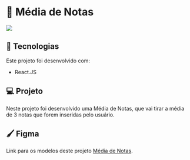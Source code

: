 # 📖 Média de Notas
![](https://github.com/GomesKay/Media-De-Notas/assets/85319481/a8fc2a72-bc14-48df-81f8-2a57bad1a239)

## 🚀 Tecnologias
Este projeto foi desenvolvido com:
* React.JS

## 💻 Projeto
Neste projeto foi desenvolvido uma Média de Notas, que vai tirar a média de 3 notas que forem inseridas pelo usuário.

## 🖌️ Figma
Link para os modelos deste projeto [Média de Notas](https://www.figma.com/file/NnyoZXFb3KnM5qtf5W5mco/M%C3%A9dia-de-Notas?type=design&node-id=0-1&mode=design&t=fRJcUe1UQJ0bexxh-0).
